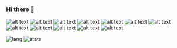 ### Hi there 👋
![alt text](https://img.shields.io/badge/Electron-2B2E3A?style=for-the-badge&logo=electron&logoColor=9FEAF9) ![alt text](https://img.shields.io/badge/Node.js-339933?style=for-the-badge&logo=nodedotjs&logoColor=white) ![alt text](https://img.shields.io/badge/Unity-100000?style=for-the-badge&logo=unity&logoColor=white) ![alt text](https://img.shields.io/badge/ThreeJs-black?style=for-the-badge&logo=three.js&logoColor=white) ![alt text](https://img.shields.io/badge/C-00599C?style=for-the-badge&logo=c&logoColor=white) ![alt text](https://img.shields.io/badge/C%23-239120?style=for-the-badge&logo=c-sharp&logoColor=white) ![alt text](https://img.shields.io/badge/HTML5-E34F26?style=for-the-badge&logo=html5&logoColor=white) ![alt text](https://img.shields.io/badge/CSS3-1572B6?style=for-the-badge&logo=css3&logoColor=white) ![alt text](https://img.shields.io/badge/Python-FFD43B?style=for-the-badge&logo=python&logoColor=blue) ![alt text](https://img.shields.io/badge/PHP-777BB4?style=for-the-badge&logo=php&logoColor=white) ![alt text](https://img.shields.io/badge/Linux-FCC624?style=for-the-badge&logo=linux&logoColor=black) ![alt text](https://img.shields.io/badge/Arduino-00979D?style=for-the-badge&logo=Arduino&logoColor=white)

![lang](https://github-readme-stats.vercel.app/api/top-langs/?username=brunohermes) ![stats](https://github-readme-stats.vercel.app/api?username=brunohermes)
